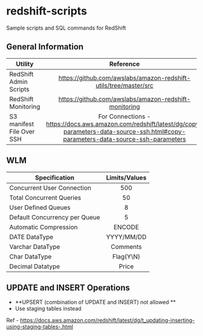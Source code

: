 # redshift-scripts
Sample scripts and SQL commands for RedShift

## General Information

| Utility   |      Reference      |
|----------|:-------------:|
| RedShift Admin Scripts |  https://github.com/awslabs/amazon-redshift-utils/tree/master/src |
| RedShift Monitoring | https://github.com/awslabs/amazon-redshift-monitoring |
| S3 manifest File Over SSH | For Connections - https://docs.aws.amazon.com/redshift/latest/dg/copy-parameters-data-source-ssh.html#copy-parameters-data-source-ssh-parameters |

## WLM

|  Specification  |      Limits/Values   |
|----------|:-------------:|
| Concurrent User Connection |  500 |
| Total Concurrent Queries | 50 |
| User Defined Queues | 8 |
| Default Concurrency per Queue | 5 |
| Automatic Compression | ENCODE |
| DATE DataType | YYYY/MM/DD |
| Varchar DataType | Comments |
| Char DataType| Flag(Y\N)|
| Decimal Datatype | Price |

## UPDATE and INSERT Operations

* **UPSERT (combination of UPDATE and INSERT) not allowed **
* Use staging tables instead

Ref - https://docs.aws.amazon.com/redshift/latest/dg/t_updating-inserting-using-staging-tables-.html
